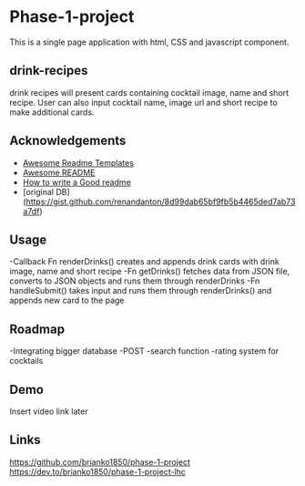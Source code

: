 # Phase-1-project

This is a single page application with html, CSS and javascript component.

## drink-recipes

drink recipes will present cards containing cocktail image, name and short recipe.
User can also input cocktail name, image url and short recipe to make additional cards.

## Acknowledgements

 - [Awesome Readme Templates](https://awesomeopensource.com/project/elangosundar/awesome-README-templates)
 - [Awesome README](https://github.com/matiassingers/awesome-readme)
 - [How to write a Good readme](https://bulldogjob.com/news/449-how-to-write-a-good-readme-for-your-github-project)
 - [original DB] (https://gist.github.com/renandanton/8d99dab65bf9fb5b4465ded7ab73a7df)



## Usage
-Callback Fn renderDrinks() creates and appends drink cards with drink image, name and short recipe
-Fn getDrinks() fetches data from JSON file, converts to JSON objects and runs them through renderDrinks
-Fn handleSubmit() takes input and runs them through renderDrinks() and appends new card to the page


## Roadmap

-Integrating bigger database
-POST
-search function
-rating system for cocktails

## Demo

Insert video link later

## Links

https://github.com/brianko1850/phase-1-project
https://dev.to/brianko1850/phase-1-project-lhc